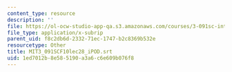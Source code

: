 ```yaml
---
content_type: resource
description: ''
file: https://ol-ocw-studio-app-qa.s3.amazonaws.com/courses/3-091sc-introduction-to-solid-state-chemistry-fall-2010/1ed7012b8e585190a3a6c6e609b076f8_MIT3_091SCF10lec28_iPOD.vtt
file_type: application/x-subrip
parent_uid: f8c2db6d-2332-71ec-1747-b2c8369b532e
resourcetype: Other
title: MIT3_091SCF10lec28_iPOD.srt
uid: 1ed7012b-8e58-5190-a3a6-c6e609b076f8
---
```

